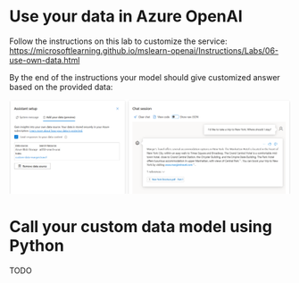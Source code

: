 # Use your data in Azure OpenAI

Follow the instructions on this lab to customize the service: https://microsoftlearning.github.io/mslearn-openai/Instructions/Labs/06-use-own-data.html

By the end of the instructions your model should give customized answer based on the provided data:

![Cusotmized reply](custom-aoai-reply.png)

# Call your custom data model using Python
TODO